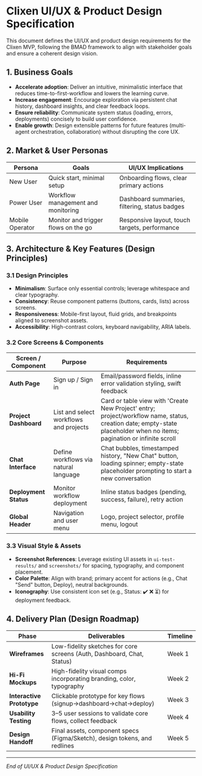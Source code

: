  # Clixen UI/UX & Product Design Specification

 This document defines the UI/UX and product design requirements for the Clixen MVP, following the BMAD framework to align with stakeholder goals and ensure a coherent design vision.

 ## 1. Business Goals
 - **Accelerate adoption**: Deliver an intuitive, minimalistic interface that reduces time-to-first-workflow and lowers the learning curve.
 - **Increase engagement**: Encourage exploration via persistent chat history, dashboard insights, and clear feedback loops.
 - **Ensure reliability**: Communicate system status (loading, errors, deployments) concisely to build user confidence.
 - **Enable growth**: Design extensible patterns for future features (multi-agent orchestration, collaboration) without disrupting the core UX.

 ## 2. Market & User Personas
 | Persona        | Goals                                         | UI/UX Implications                               |
 |----------------|-----------------------------------------------|--------------------------------------------------|
| New User       | Quick start, minimal setup                    | Onboarding flows, clear primary actions|
 | Power User     | Workflow management and monitoring            | Dashboard summaries, filtering, status badges     |
 | Mobile Operator| Monitor and trigger flows on the go           | Responsive layout, touch targets, performance    |

 ## 3. Architecture & Key Features (Design Principles)
 ### 3.1 Design Principles
 - **Minimalism**: Surface only essential controls; leverage whitespace and clear typography.
 - **Consistency**: Reuse component patterns (buttons, cards, lists) across screens.
 - **Responsiveness**: Mobile-first layout, fluid grids, and breakpoints aligned to screenshot assets.
 - **Accessibility**: High-contrast colors, keyboard navigability, ARIA labels.

 ### 3.2 Core Screens & Components
 | Screen / Component    | Purpose                                         | Requirements                                       |
 |-----------------------|-------------------------------------------------|----------------------------------------------------|
| **Auth Page**         | Sign up / Sign in                                | Email/password fields, inline error validation styling, swift feedback |
| **Project Dashboard** | List and select workflows and projects           | Card or table view with 'Create New Project' entry; project/workflow name, status, creation date; empty-state placeholder when no items; pagination or infinite scroll |
| **Chat Interface**    | Define workflows via natural language            | Chat bubbles, timestamped history, "New Chat" button, loading spinner; empty-state placeholder prompting to start a new conversation |
 | **Deployment Status** | Monitor workflow deployment                      | Inline status badges (pending, success, failure), retry action |
 | **Global Header**     | Navigation and user menu                         | Logo, project selector, profile menu, logout       |

 ### 3.3 Visual Style & Assets
 - **Screenshot References**: Leverage existing UI assets in `ui-test-results/` and `screenshots/` for spacing, typography, and component placement.
 - **Color Palette**: Align with brand; primary accent for actions (e.g., Chat "Send" button, Deploy), neutral backgrounds.
 - **Iconography**: Use consistent icon set (e.g., Status: ✔️ ❌ ⏳) for deployment feedback.

 ## 4. Delivery Plan (Design Roadmap)
 | Phase         | Deliverables                                            | Timeline  |
 |---------------|---------------------------------------------------------|-----------|
 | **Wireframes**| Low-fidelity sketches for core screens (Auth, Dashboard, Chat, Status) | Week 1    |
 | **Hi-Fi Mockups**| High-fidelity visual comps incorporating branding, color, typography | Week 2    |
 | **Interactive Prototype**| Clickable prototype for key flows (signup→dashboard→chat→deploy) | Week 3    |
 | **Usability Testing**| 3–5 user sessions to validate core flows, collect feedback | Week 4    |
 | **Design Handoff**| Final assets, component specs (Figma/Sketch), design tokens, and redlines | Week 5    |

 ---
 *End of UI/UX & Product Design Specification*
